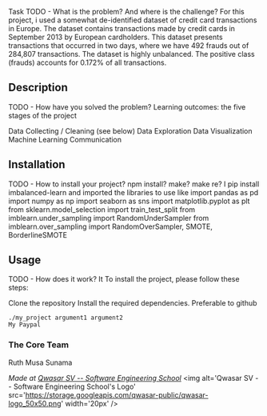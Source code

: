  Task
TODO - What is the problem? And where is the challenge?
For this project, i used a somewhat de-identified dataset of credit card transactions in Europe. 
The dataset contains transactions made by credit cards in September 2013 by European cardholders.
This dataset presents transactions that occurred in two days, where we have 492 frauds out of 284,807 transactions. 
The dataset is highly unbalanced. The positive class (frauds) accounts for 0.172% of all transactions.

## Description
TODO - How have you solved the problem?
Learning outcomes: the five stages of the project

Data Collecting / Cleaning (see below)
Data Exploration
Data Visualization
Machine Learning
Communication

## Installation
TODO - How to install your project? npm install? make? make re?
I pip install imbalanced-learn and imported the libraries to use like 
import pandas as pd
import numpy as np
import seaborn as sns
import matplotlib.pyplot as plt
from sklearn.model_selection import train_test_split
from imblearn.under_sampling import RandomUnderSampler
from imblearn.over_sampling import RandomOverSampler, SMOTE, BorderlineSMOTE

## Usage
TODO - How does it work?
It To install the project, please follow these steps:

Clone the repository Install the required dependencies. Preferable to github
```
./my_project argument1 argument2
My Paypal
```

### The Core Team

Ruth Musa Sunama

<span><i>Made at <a href='https://qwasar.io'>Qwasar SV -- Software Engineering School</a></i></span>
<span><img alt='Qwasar SV -- Software Engineering School's Logo' src='https://storage.googleapis.com/qwasar-public/qwasar-logo_50x50.png' width='20px' /></span>

<!---
Ruthie1122/Ruthie1122 is a ✨ special ✨ repository because its `README.md` (this file) appears on your GitHub profile.
You can click the Preview link to take a look at your changes.
--->

